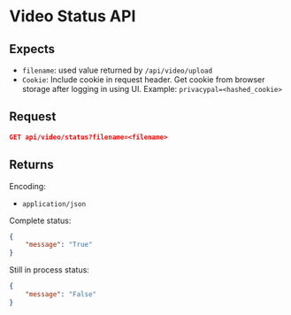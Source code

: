 # Video Status API

## Expects

- `filename`: used value returned by `/api/video/upload`
- `Cookie`: Include cookie in request header. Get cookie from browser storage after logging in using UI. Example: `privacypal=<hashed_cookie>`

## Request

```json
GET api/video/status?filename=<filename>
```

## Returns

Encoding:

- `application/json`

Complete status:

```json
{
    "message": "True"
}
```

Still in process status:

```json
{
    "message": "False"
}
```
